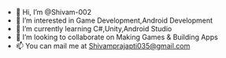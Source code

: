- 👋 Hi, I’m @Shivam-002
- 👀 I’m interested in Game Development,Android Development
- 🌱 I’m currently learning C#,Unity,Android Studio
- 💞️ I’m looking to collaborate on Making Games & Building Apps
- 📫 You can mail me at Shivamprajapti035@gmail.com

<!---
Shivam-002/Shivam-002 is a ✨ special ✨ repository because its `README.md` (this file) appears on your GitHub profile.
You can click the Preview link to take a look at your changes.
--->
